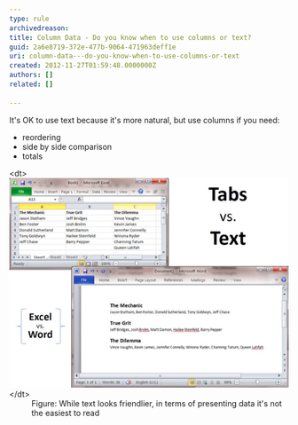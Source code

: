 ```yaml
---
type: rule
archivedreason: 
title: Column Data - Do you know when to use columns or text?
guid: 2a6e8719-372e-477b-9064-471963deff1e
uri: column-data---do-you-know-when-to-use-columns-or-text
created: 2012-11-27T01:59:48.0000000Z
authors: []
related: []

---
```


It's OK to use text because it's more natural, but use columns if you need:

* reordering
* side by side comparison
* totals


<!--endintro-->
<dl class="Image">&lt;dt&gt;<img alt="Bad alignment" src="../../assets/ColumnsText.jpg">&lt;/dt&gt;
<dd>Figure: While text looks friendlier, in terms of presenting data it's not the easiest to read</dd></dl>
